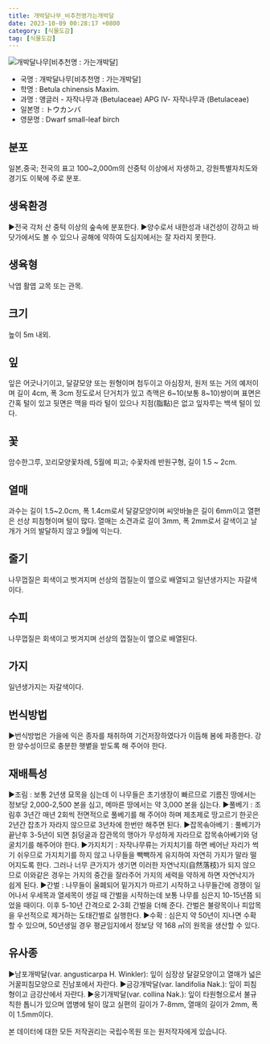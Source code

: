 ```yaml
---
title: 개박달나무_비추천명가는개박달
date: 2023-10-09 00:28:17 +0800
category: [식물도감]
tag: [식물도감]
---
```




![개박달나무[비추천명 : 가는개박달]](/fileUpload/plants/basic/Betulaceae/Betula/853/853_1_th2.jpg)
- 국명 : 개박달나무[비추천명 : 가는개박달]
- 학명 : Betula chinensis Maxim.
- 과명 : 앵글러 - 자작나무과 (Betulaceae) APG Ⅳ- 자작나무과 (Betulaceae)
- 일본명 : トウカンバ
- 영문명 : Dwarf small-leaf birch


## 분포
일본,중국; 전국의 표고 100~2,000m의 산중턱 이상에서 자생하고, 강원특별자치도와 경기도 이북에 주로 분포.
## 생육환경
▶전국 각처 산 중턱 이상의 숲속에 분포한다. ▶양수로서 내한성과 내건성이 강하고 바닷가에서도 볼 수 있으나 공해에 약하여 도심지에서는 잘 자라지 못한다.
## 생육형
낙엽 활엽 교목 또는 관목.
## 크기
높이 5m 내외. 
## 잎
잎은 어긋나기이고, 달걀모양 또는 원형이며 첨두이고 아심장저, 원저 또는 거의 예저이며 길이 4cm, 폭 3cm 정도로서 단거치가 있고 측맥은 6~10(보통 8~10)쌍이며 표면은 간혹 털이 있고 뒷면은 맥을 따라 털이 있으나 지점(脂點)은 없고 잎자루는 백색 털이 있다.
## 꽃
암수한그루, 꼬리모양꽃차례, 5월에 피고; 수꽃차례 반원구형, 길이 1.5 ~ 2cm.
## 열매
과수는 길이 1.5~2.0cm, 폭 1.4cm로서 달걀모양이며 씨앗바늘은 길이 6mm이고 열편은 선상 피침형이며 털이 많다. 열매는 소견과로 길이 3mm, 폭 2mm로서 갈색이고 날개가 거의 발달하지 않고 9월에 익는다.
## 줄기
나무껍질은 회색이고 벗겨지며 선상의 껍질눈이 옆으로 배열되고 일년생가지는 자갈색이다.
## 수피
나무껍질은 회색이고 벗겨지며 선상의 껍질눈이 옆으로 배열된다.
## 가지
일년생가지는 자갈색이다.
## 번식방법
▶번식방법은 가을에 익은 종자를 채취하여 기건저장하였다가 이듬해 봄에 파종한다. 강한 양수성이므로 충분한 햇볕을 받도록 해 주어야 한다.
## 재배특성
▶조림 : 보통 2년생 묘목을 심는데 이 나무들은 초기생장이 빠르므로 기름진 땅에서는 정보당 2,000-2,500 본을 심고, 메마른 땅에서는 약 3,000 본을 심는다. ▶풀베기 : 조림후 3년간 매년 2회씩 전면적으로 풀베기를 해 주어야 하며 제초제로 땅고르기 한곳은 2년간 잡초가 자라지 않으므로 3년차에 한번만 해주면 된다.▶잡목솎아베기 : 풀베기가 끝난후 3-5년이 되면 칡덩굴과 잡관목의 맹아가 무성하게 자라므로 잡목솎아베기와 덩굴치기를 해주어야 한다. ▶가지치기 : 자작나무류는 가지치기를 하면 베어난 자리가 썩기 쉬우므로 가지치기를 하지 않고 나무들을 빽빽하게 유지하여 자연히 가지가 말라 떨어지도록 한다. 그러나 너무 큰가지가 생기면 이러한 자연낙지(自然落枝)가 되지 않으므로 이와같은 경우는 가지의 중간을 잘라주어 가지의 세력을 약하게 하면 자연낙지가 쉽게 된다.▶간벌 : 나무들이 울폐되어 밑가지가 마르기 시작하고 나무들간에 경쟁이 일어나서 우세목과 열세목이 생길 때 간벌을 시작하는데 보통 나무를 심은지 10-15년쯤 되었을 때이다. 이후 5-10년 간격으로 2-3회 간벌을 더해 준다. 간벌은 불량목이나 피압목을 우선적으로 제거하는 도태간벌로 실행한다.▶수확 : 심은지 약 50년이 지나면 수확할 수 있으며, 50년생일 경우 평균임지에서 정보당 약 168 ㎥의 원목을 생산할 수 있다.
## 유사종
▶남포개박달(var. angusticarpa H. Winkler): 잎이 심장상 달걀모양이고 열매가 넓은 거꿀피침모양으로 진남포에서 자란다. ▶금강개박달(var. landifolia Nak.): 잎이 피침형이고 금강산에서 자란다.▶웅기개박달(var. collina Nak.): 잎이 타원형으로서 불규칙한 톱니가 있으며 엽병에 털이 많고 실편의 길이가 7-8mm, 열매의 길이가 2mm, 폭이 1.5mm이다.






본 데이터에 대한 모든 저작권리는 국립수목원 또는 원저작자에게 있습니다.
